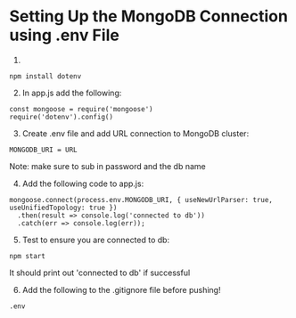 # Setting Up the MongoDB Connection using .env File

1. 
```
npm install dotenv
```
2. In app.js add the following:
```
const mongoose = require('mongoose')
require('dotenv').config()
```
3. Create .env file and add URL connection to MongoDB cluster:
```
MONGODB_URI = URL
```
 Note: make sure to sub in password and the db name

4. Add the following code to app.js:
```
mongoose.connect(process.env.MONGODB_URI, { useNewUrlParser: true, useUnifiedTopology: true })
  .then(result => console.log('connected to db'))
  .catch(err => console.log(err));
```

5. Test to ensure you are connected to db:
```
npm start
```
 It should print out 'connected to db' if successful

6. Add the following to the .gitignore file before pushing!
```
.env
```
